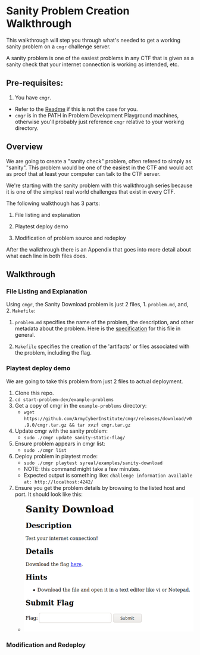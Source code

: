 # Sanity Problem Creation Walkthrough

This walkthrough will step you through what's needed to get a working sanity 
problem on a `cmgr` challenge server.

A sanity problem is one of the easiest problems in any CTF that is given as a
sanity check that your internet connection is working as intended, etc.



## Pre-requisites:

1. You have `cmgr`.
  - Refer to the [Readme](https://github.com/syreal17/start-problem-dev#setup)
    if this is not the case for you.
  - `cmgr` is in the PATH in Problem Development Playground machines,
    otherwise you'll probably just reference `cmgr` relative to your working
    directory.



## Overview

We are going to create a "sanity check" problem, often refered to simply as
"sanity". This problem would be one of the easiest in the CTF and would act
as proof that at least your computer can talk to the CTF server.

We're starting with the sanity problem with this walkthrough series because it
is one of the simplest real world challenges that exist in every CTF.

The following walkthough has 3 parts:

1. File listing and explanation

2. Playtest deploy demo

3. Modification of problem source and redeploy

After the walkthrough there is an Appendix that goes into more detail about
what each line in both files does.

## Walkthrough

### File Listing and Explanation

Using `cmgr`, the Sanity Download problem is just 2 files, 1. `problem.md`, 
and, 2. `Makefile`:

  1. `problem.md` specifies the name of the problem, the description, and other
      metadata about the problem. Here is the [specification](https://github.com/ArmyCyberInstitute/cmgr/blob/master/examples/markdown_challenges.md)
      for this file in general.

  2. `Makefile` specifies the creation of the 'artifacts' or files associated
      with the problem, including the flag.



### Playtest deploy demo

We are going to take this problem from just 2 files to actual deployment.

1. Clone this repo.
2. `cd start-problem-dev/example-problems`
3. Get a copy of cmgr in the `example-problems` directory:
    - `wget https://github.com/ArmyCyberInstitute/cmgr/releases/download/v0.9.0/cmgr.tar.gz && tar xvzf cmgr.tar.gz`
4. Update cmgr with the sanity problem:
    - `sudo ./cmgr update sanity-static-flag/`
5. Ensure problem appears in cmgr list:
    - `sudo ./cmgr list`
6. Deploy problem in playtest mode:
    - `sudo ./cmgr playtest syreal/examples/sanity-download`
    - NOTE: this command might take a few minutes.
    - Expected output is something like: `challenge information available at: http://localhost:4242/`
7. Ensure you get the problem details by browsing to the listed host and port. It should look like this:
    - ![Successful deploy](/img/sanity-download-playtest.png)



### Modification and Redeploy

